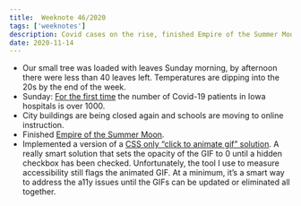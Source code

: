 ```yaml
---
title:  Weeknote 46/2020
tags: ['weeknotes']
description: Covid cases on the rise, finished Empire of the Summer Moon, Click to GIF for a11y. 
date: 2020-11-14
---
```

* Our small tree was loaded with leaves Sunday morning, by afternoon there were less than 40 leaves left. Temperatures are dipping into the 20s by the end of the week. 
* Sunday: [For the first time](https://twitter.com/okayhenderson/status/1325588092309397504) the number of Covid-19 patients in Iowa hospitals is over 1000. 
* City buildings are being closed again and schools are moving to online instruction. 
* Finished [Empire of the Summer Moon](https://read.amazon.com/kp/kshare?asin=B003KN3MDG&id=6n4q54jsg5ah5jk5tojniheara&ref_=r_sa_glf_b_0_hdrw_ss_AAAUAAA&reshareId=DKBFJSCTQREG37WVPC2T&reshareChannel=system). 
* Implemented a version of a [CSS only “click to animate gif” solution](https://christianheilmann.com/2020/07/16/a-css-only-click-to-animate-gif-solution/). A really smart solution that sets the opacity of the GIF to 0 until a hidden checkbox has been checked. Unfortunately, the tool I use to measure accessibility still flags the animated GIF. At a minimum, it’s a smart way to address the a11y issues until the GIFs can be updated or eliminated all together. 
